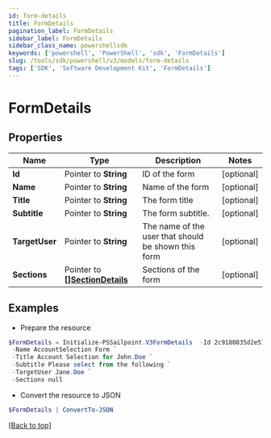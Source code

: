 ```yaml
---
id: form-details
title: FormDetails
pagination_label: FormDetails
sidebar_label: FormDetails
sidebar_class_name: powershellsdk
keywords: ['powershell', 'PowerShell', 'sdk', 'FormDetails'] 
slug: /tools/sdk/powershell/v3/models/form-details
tags: ['SDK', 'Software Development Kit', 'FormDetails']
---
```



# FormDetails

## Properties

Name | Type | Description | Notes
------------ | ------------- | ------------- | -------------
**Id** |  Pointer to **String** | ID of the form | [optional] 
**Name** |  Pointer to **String** | Name of the form | [optional] 
**Title** |  Pointer to **String** | The form title | [optional] 
**Subtitle** |  Pointer to **String** | The form subtitle. | [optional] 
**TargetUser** |  Pointer to **String** | The name of the user that should be shown this form | [optional] 
**Sections** |  Pointer to [**[]SectionDetails**](section-details) | Sections of the form | [optional] 

## Examples

- Prepare the resource
```powershell
$FormDetails = Initialize-PSSailpoint.V3FormDetails  -Id 2c9180835d2e5168015d32f890ca1581 `
 -Name AccountSelection Form `
 -Title Account Selection for John.Doe `
 -Subtitle Please select from the following `
 -TargetUser Jane.Doe `
 -Sections null
```

- Convert the resource to JSON
```powershell
$FormDetails | ConvertTo-JSON
```


[[Back to top]](#) 


